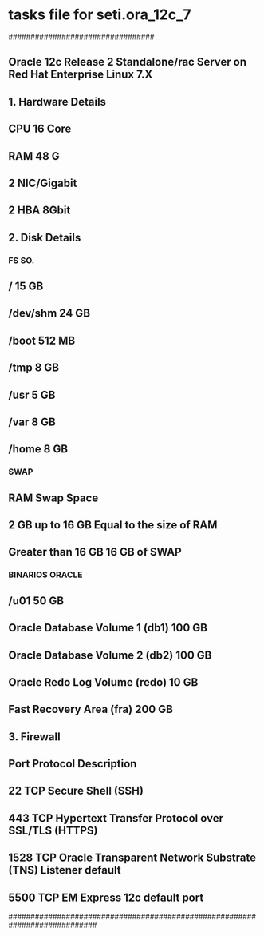 # tasks file for seti.ora_12c_7
#################################
## Oracle 12c Release 2 Standalone/rac Server on Red Hat Enterprise Linux 7.X
## 1. Hardware Details
## CPU 16 Core
## RAM 48 G
## 2 NIC/Gigabit
## 2 HBA 8Gbit

## 2. Disk Details
### FS SO.
## /         15 GB
## /dev/shm  24 GB
## /boot    512 MB
## /tmp       8 GB
## /usr       5 GB
## /var       8 GB
## /home      8 GB
### SWAP
##       RAM                  Swap Space
## 2 GB up to 16 GB    Equal to the size of RAM
## Greater than 16 GB       16 GB of SWAP
### BINARIOS ORACLE
## /u01      50 GB
## Oracle Database Volume 1 (db1)  100 GB
## Oracle Database Volume 2 (db2)  100 GB
## Oracle Redo Log Volume  (redo)   10 GB
## Fast Recovery Area       (fra)  200 GB

## 3. Firewall
## Port      Protocol     Description
## 22         TCP      Secure Shell (SSH)
## 443        TCP      Hypertext Transfer Protocol over SSL/TLS (HTTPS)
## 1528       TCP      Oracle Transparent Network Substrate (TNS) Listener default
## 5500       TCP      EM Express 12c default port

############################################################################